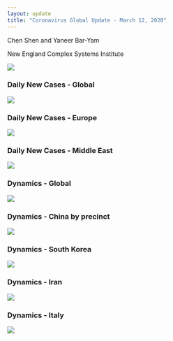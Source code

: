 ```yaml
---
layout: update
title: "Coronavirus Global Update - March 12, 2020"
---
```


Chen Shen and Yaneer Bar-Yam

New England Complex Systems Institute

![](https://assets-global.website-files.com/5e63ff6068556a01cc34f6d0/5e6b339d3dfad85882cb3e79_3_12_summary.png)

### Daily New Cases - Global

![](https://assets-global.website-files.com/5e63ff6068556a01cc34f6d0/5e6b339dd08b12d2d48d1d65_3_12_world_daily.png)

### Daily New Cases - Europe

![](https://assets-global.website-files.com/5e63ff6068556a01cc34f6d0/5e6b339d3dfad8519fcb3e78_3_12_eu_daily.png)

### Daily New Cases - Middle East

![](https://assets-global.website-files.com/5e63ff6068556a01cc34f6d0/5e6b339d127853fb4d2b4eba_3_12_me_daily.png)

### Dynamics - Global

![](https://assets-global.website-files.com/5e63ff6068556a01cc34f6d0/5e6b339d9bbe2639f4ff6f03_Global_3_12.png)

### Dynamics - China by precinct

![](https://assets-global.website-files.com/5e63ff6068556a01cc34f6d0/5e6b339d9bbe26feacff6f04_China_3_12.png)

### Dynamics - South Korea

![](https://assets-global.website-files.com/5e63ff6068556a01cc34f6d0/5e6b339e40b2ff6ac22e0b67_Sout_Korea_3_12.png)

### Dynamics - Iran

![](https://assets-global.website-files.com/5e63ff6068556a01cc34f6d0/5e6b339e127853166e2b4ebb_Iran_3_12.png)

### Dynamics - Italy

![](https://assets-global.website-files.com/5e63ff6068556a01cc34f6d0/5e6b339ed08b120e418d1dd0_Italy_3_11.png)
